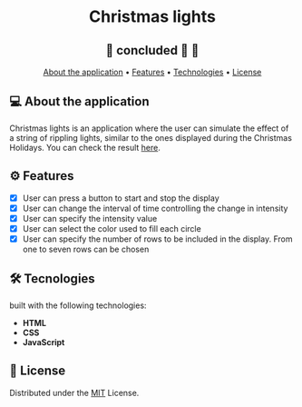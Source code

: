 # <h1 align="center">Christmas lights</h1>

<h2 align="center"> 
	🚧  concluded 🚀 🚧
</h2>

 <p align="center">
 <a href="#about">About the application</a> •
 <a href="#features">Features</a> •
 <a href="#technologies">Technologies</a> • 
 <a href="#license">License</a> 
</p>



<a name="about"></a>
## 💻 About the application
Christmas lights is an application where the user can simulate the effect of a string of rippling lights, similar to the ones displayed during the Christmas Holidays. You can check the result <a href="https://bruno-lages.github.io/christmas-lights/">here</a>.

<a name="features"></a>
## ⚙️ Features 


- [x] User can press a button to start and stop the display
- [x] User can change the interval of time controlling the change in intensity
- [x] User can specify the intensity value 
- [x] User can select the color used to fill each circle
- [x] User can specify the number of rows to be included in the display. From one to seven rows can be chosen

<a name="technologies"></a>
## 🛠 Tecnologies

built with the following technologies:

-   **HTML**
-   **CSS**
-   **JavaScript**

<a name="license"></a>
## 📝 License
Distributed under the [MIT](./LICENSE) License.
